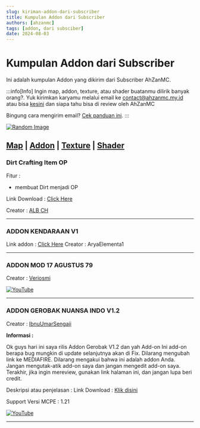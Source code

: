 ```yaml
---
slug: kiriman-addon-dari-subscriber
title: Kumpulan Addon dari Subscriber
authors: [ahzanmc]
tags: [addon, dari subsciber]
date: 2024-08-03
---
```


# Kumpulan Addon dari Subscriber

Ini adalah kumpulan Addon yang dikirim dari Subscriber AhZanMC.
<!-- truncate -->
:::info[Info]
Ingin map, addon, texture, atau shader buatanmu dilirik banyak orang?. Yuk kirimkan karyamu melalui email ke contact@ahzanmc.my.id atau bisa [kesini](https://ahzanmc.my.id/contact) dan siapa tahu bisa di review oleh AhZanMC

Bingung cara mengirim email? [Cek panduan ini](../docs/tutor-kirim-email).
:::

[![Random Image](https://imapi.ingfomenkrep.my.id/random-image)](https://imapi.ingfomenkrep.my.id/random-link)

[Map](kiriman-map-dari-subscriber) |
[Addon](kiriman-addon-dari-subscriber) |
[Texture](kiriman-texture-dari-subscriber) |
[Shader](kiriman-shader-dari-subscriber)
---
### Dirt Crafting Item OP

Fitur :
- membuat Dirt menjadi OP

Link Download : [Click Here](https://www.mediafire.com/file/2w0o80t9nr54mu4/dirt_crafting_item_op_1621858906608.mcaddon/file)

Creator : [ALB CH](https://youtube.com/@albch?si=40tyy-d79XnmYwFS)

---
### ADDON KENDARAAN V1

Link addon : [Click Here](https://www.mediafire.com/file/cvwhidg9o2y60bs/Add-on_kendaraan_v.1.mcaddon/file)
Creator : AryaElementa1

---
### ADDON MOD 17 AGUSTUS 79

Creator : [Veriosmi](https://youtube.com/@veriosmi?si=t3A3JsGPFHFFULpP)

[![YouTube](http://i.ytimg.com/vi/WUY_88GF-6Y/hqdefault.jpg)](https://www.youtube.com/watch?v=WUY_88GF-6Y)

---
### ADDON GEROBAK NUANSA INDO V1.2

Creator : [IbnuUmarSengaji](https://youtube.com/@therealibnuumarsang018)

**Informasi :**

Ok guys hari ini saya rilis Addon Gerobak V1.2 dan yah Add-on Ini add-on berapa bug mungkin di update selanjutnya akan di Fix. Dilarang mengubah link ke MEDIAFIRE.
Dilarang mengakui bahwa ini adalah addon Anda.
Jangan mengutak-atik add-on saya dan jangan mengedit add-on saya.
Terakhir, jika ingin mereview, gunakan link halaman ini, dan jangan lupa beri credit.

Deskripsi atau penjelasan : 
Link Download : [Klik disini](https://www.mediafire.com/file/lfl3m4jkjkwm77a/addon%25C2%25A74_gerobak_nuansa_%25C2%25A7findonesia_%25C2%25A70V1.2.zip/file)

Support Versi MCPE : 1.21

[![YouTube](http://i.ytimg.com/vi/aDivWU_NYDA/hqdefault.jpg)](https://www.youtube.com/watch?v=aDivWU_NYDA)

---